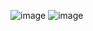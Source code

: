![image](https://github.com/user-attachments/assets/be66d165-a3a4-416b-acab-abd8ffd19b4d)
![image](https://github.com/user-attachments/assets/3d358213-e41e-4fb2-8c69-4934d15a4172)
